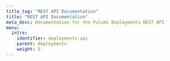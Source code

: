 ```yaml
---
title_tag: "REST API Documentation"
title: "REST API Documentation"
meta_desc: Documentation for the Pulumi Deployments REST API
menu:
  intro:
    identifier: deployments-api
    parent: deployments
    weight: 5
---
```

